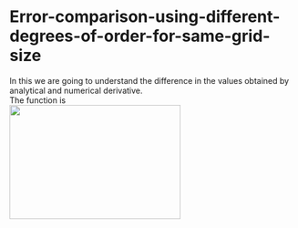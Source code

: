 # Error-comparison-using-different-degrees-of-order-for-same-grid-size
In this we are going to understand the difference in the values obtained by analytical and numerical derivative.\
The function is\
<img src="https://user-images.githubusercontent.com/74448981/105075379-b48f5100-5aaf-11eb-83c2-88c2cb179a55.png" height="200" width="300">
